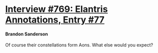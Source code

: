 # [Interview #769: Elantris Annotations, Entry #77](https://www.theoryland.com/intvmain.php?i=769#77)

#### Brandon Sanderson

Of course their constellations form Aons. What else would you expect?

